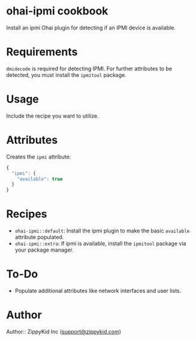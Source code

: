 # ohai-ipmi cookbook

Install an ipmi Ohai plugin for detecting if an IPMI device is available.

# Requirements

`dmidecode` is required for detecting IPMI. For further attributes to be
detected, you must install the `ipmitool` package.

# Usage

Include the recipe you want to utilize.

# Attributes

Creates the `ipmi` attribute:

```javascript
{
  "ipmi": {
    "available": true
  }
}
```

# Recipes

- `ohai-ipmi::default`: Install the ipmi plugin to make the basic `available`
  attribute populated.
- `ohai-ipmi::extra`: If ipmi is available, install the `ipmitool` package via
  your package manager.

# To-Do

 - Populate additional attributes like network interfaces and user lists.

# Author

Author:: ZippyKid Inc (<support@zippykid.com>)
